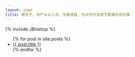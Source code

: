```yaml
---
layout: page
title: 房世子，地产从业人员，专看楼盘，告诉你开发商不敢跟你讲的事 
---
```

{% include JB/setup %}


<ul class="posts">
  {% for post in site.posts %}
    <li><a href="{{ BASE_PATH }}{{ post.url }}">{{ post.title }}</a></li>
  {% endfor %}
</ul>
